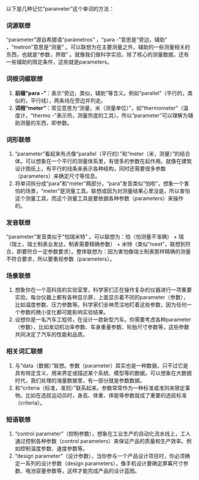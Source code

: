 以下是几种记忆“parameter”这个单词的方法：

### 词源联想
“parameter”源自希腊语“parámetros” ，“para -”意思是“旁边，辅助” ，“metron”意思是“测量” 。可以联想为在主要测量之外，辅助的一些测量相关的东西，也就是“参数，界限” 。就像我们做科学实验，除了核心的测量数据，还有一些辅助的限定条件，这些就是parameters。

### 词根词缀联想
1. **前缀“para -”**：表示“旁边，类似，辅助”等含义。例如“parallel”（平行的，类似的，平行线），两条线在旁边并列走。
2. **词根“meter”**：常见意思为“测量，米（测量单位）”，如“thermometer”（温度计，“thermo -”表示热，测量热度的工具）。所以“parameter”可以理解为辅助测量的东西，即参数。

### 词形联想
1. “parameter”看起来有点像“parallel（平行的）”和“meter（米，测量）”的结合体。可以想象在一个平行的测量体系里，有很多的参数在起作用。就像在建筑设计图纸上，有平行的线条来表示各种结构，同时还需要很多参数（parameters）来确定尺寸等信息。
2. 将单词拆分成“para”和“meter”两部分，“para”发音类似“怕啦”，想象一个害怕的场景，“meter”是测量工具。联想成因为对测量结果心里没底，所以害怕这个测量工具，而这个测量工具是要依据各种参数（parameters）来操作的。

### 发音联想
“parameter”发音类似于“怕瑞米特” 。可以联想为：怕（怕测量不准确） + 瑞（瑞士，瑞士制表业发达，制表需要精确参数） + 米特（类似“meet”，联想到符合，即要符合一定参数要求）。整体联想为：因为害怕像瑞士制表那样精确的测量不符合要求，所以要重视参数（parameters）。

### 场景联想
1. 想象你在一个高科技的实验室里，科学家们正在操作复杂的仪器进行一项重要实验。每台仪器上都有各种显示屏，上面显示着不同的parameter（参数），比如温度参数、压力参数等。科学家们全神贯注地盯着这些参数，因为任何一个参数的微小变化都可能影响实验结果。
2. 设想你是一名汽车工程师，在设计一款新型汽车。你需要考虑各种parameter（参数），比如发动机功率参数、车身重量参数、轮胎尺寸参数等，这些参数共同决定了汽车的性能和品质。

### 相关词汇联想
1. 与“data（数据）”联想。参数（parameter）其实也是一种数据，只不过它是具有特定含义、用来界定或描述某个系统、模型等的数据。可以想象在大数据时代，我们处理的海量数据里，有一部分就是参数数据。
2. 和“criteria（标准，准则）”联系起来。参数常常作为一种标准或准则来限定事物。比如在选拔运动员时，身高、体重、体能等参数就成了重要的选拔标准（criteria）。

### 短语联想
1. “control parameter”（控制参数），想象在工业生产的自动化流水线上，工人通过控制各种参数（control parameters）来保证产品的质量和生产效率。例如控制温度参数、速度参数等。
2. “design parameter”（设计参数），当你参与一个产品设计项目时，你必须确定一系列的设计参数（design parameters），像手机设计要确定屏幕尺寸参数、电池容量参数等，这样才能完成产品的设计蓝图。 